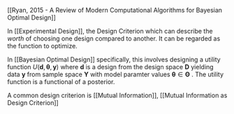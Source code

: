 [[Ryan, 2015 - A Review of Modern Computational Algorithms for Bayesian Optimal Design]]

In [[Experimental Design]], the Design Criterion which can describe the _worth_ of choosing one design compared to another. It can be regarded as the function to optimize.

In [[Bayesian Optimal Design]] specifically, this involves designing a utility function $U(\textbf{d}, \mathbf{\theta}, \textbf{y})$ where $\mathbf{d}$ is a design from the design space $\mathbf{D}$ yielding data $\mathbf{y}$ from sample space $\mathbf{Y}$ with model paramter values $\mathbf{\theta}\in \mathbf{\Theta}$ . 
The utility function is a functional of a posterior.

A common design criterion is [[Mutual Information]], [[Mutual Information as Design Criterion]]